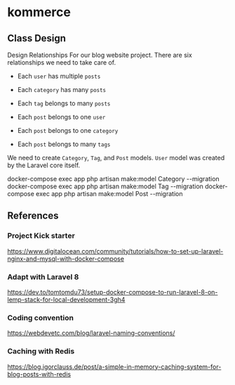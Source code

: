 # kommerce

## Class Design

Design Relationships
For our blog website project. There are six relationships we need to take care of.

- Each `user` has multiple `posts`

- Each `category` has many `posts`

- Each `tag` belongs to many `posts`

- Each `post` belongs to one `user`
- Each `post` belongs to one `category`
- Each `post` belongs to many `tags`

We need to create `Category`, `Tag`, and `Post` models. 
`User` model was created by the Laravel core itself.

docker-compose exec app php artisan make:model Category --migration
docker-compose exec app php artisan make:model Tag --migration
docker-compose exec app php artisan make:model Post --migration
  

## References

### Project Kick starter 
https://www.digitalocean.com/community/tutorials/how-to-set-up-laravel-nginx-and-mysql-with-docker-compose

### Adapt with Laravel 8
https://dev.to/tomtomdu73/setup-docker-compose-to-run-laravel-8-on-lemp-stack-for-local-development-3gh4

### Coding convention
https://webdevetc.com/blog/laravel-naming-conventions/

### Caching with Redis
https://blog.igorclauss.de/post/a-simple-in-memory-caching-system-for-blog-posts-with-redis
